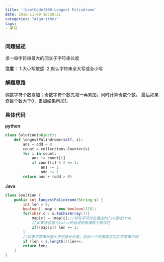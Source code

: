 ```yaml
---
title: '[LeetCode]409.Longest Palindrome'
date: 2016-11-09 10:50:21
categories: "Algorithms"
tags:
- 学习
---
```


### 问题描述 ###
求一串字符串最大的回文子字符串长度
<!-- more -->
**注意：**
1.大小写敏感.
2.默认字符串全大写或全小写

### 解题思路 ###
偶数字符个数累加；奇数字符个数先减一再累加，同时计算奇数个数。
最后如果奇数个数大于0，累加结果再加1。
### 具体代码 ###
**python**
```python
class Solution(object):
    def longestPalindrome(self, s):
        ans = odd = 0
        count = collections.Counter(s)
        for i in count:
            ans += count[i]
            if count[i] % 2 == 1:
                ans -= 1
                odd += 1
        return ans + (odd > 0)
```

**Java**
```java
class Soultion {
    public int longestPalindrome(String s) {
        int len = 0;
        boolean[] map = new boolean[128];
        for(char c : s.toCharArray()){
            map[c] = !map[c];//将有字符的位置由false变成true
            //如果该位置为false的话证明有偶数个数存在
            if(!map[c]) len += 2;
        }
        //如果字符串长度大于已累计长度，添加一个元素放在回文字符串中间
        if (len < s.length())len++;
        return len;
    }
}
```
